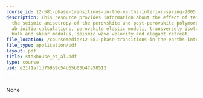 ```yaml
---
course_id: 12-581-phase-transitions-in-the-earths-interior-spring-2005
description: This resource provides information about the effect of temperature on
  the seismic anisotropy of the perovskite and post-perovskite polymorphs of MgSiO3,
  ab initio calculations, perovskite elastic moduli, transversely isotopic aggregate,
  bulk and shear modulus, seismic wave velocity and elegant retreat.
file_location: /coursemedia/12-581-phase-transitions-in-the-earths-interior-spring-2005/e21f1af1d75959c54b65b03b47a58512_stakhouse_et_al.pdf
file_type: application/pdf
layout: pdf
title: stakhouse_et_al.pdf
type: course
uid: e21f1af1d75959c54b65b03b47a58512

---
```

None